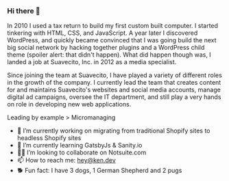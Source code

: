 ### Hi there 👋

In 2010 I used a tax return to build my first custom built computer. I started tinkering with HTML, CSS, and JavaScript. A year later I discovered WordPress, and quickly became convinced that I was going build the next big social network by hacking together plugins and a WordPress child theme (spoiler alert: that didn't happen). What did happen though was, I landed a job at Suavecito, Inc. in 2012 as a media specialist.

Since joining the team at Suavecito, I have played a variety of different roles in the growth of the company. I currently lead the team that creates content for and maintains Suavecito's websites and social media accounts, manage digital ad campaigns, oversee the IT department, and still play a very hands on role in developing new web applications.

Leading by example > Micromanaging

- 🔭 I’m currently working on migrating from traditional Shopify sites to headless Shopify sites
- 🌱 I’m currently learning GatsbyJs & Sanity.io
- 👯‍♂️ I’m looking to collaborate on Notsuite.com
- 📫 How to reach me: hey@ken.dev
- 🐕 Fun fact: I have 3 dogs, 1 German Shepherd and 2 pugs

